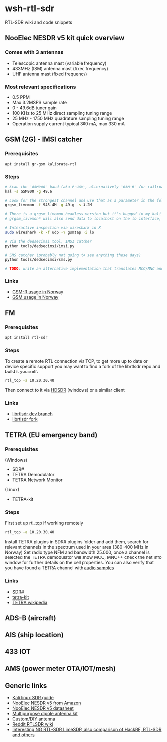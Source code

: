 # wsh-rtl-sdr
RTL-SDR wiki and code snippets

## NooElec NESDR v5 kit quick overview

### Comes with 3 antennas

- Telescopic antenna mast (variable frequency)
- 433MHz (ISM) antenna mast (fixed frequency)
- UHF antenna mast (fixed frequency)

### Most relevant specifications

- 0.5 PPM
- Max 3.2MSPS sample rate
- 0 - 49.6dB tuner gain
- 100 KHz to 25 MHz direct sampling tuning range
- 25 MHz - 1750 MHz quadrature sampling tuning range
- Operation supply current typical 300 mA, max 330 mA

## GSM (2G) - IMSI catcher

### Prerequisites

```bash
apt install gr-gsm kalibrate-rtl
```

### Steps

```bash
# Scan the "GSM900" band (aka P-GSM), alternatively "GSM-R" for railroad, "EGSM", or "DSC" (aka DCS) 1800 MHz. (The latter is out of range for the NESDR and most RTL-SDR devices.)
kal -s GSM900 -g 49.6

# Look for the strongest channel and use that as a parameter in the following command, note that -s 3.2M is also used to specify the highest available sample rate
grgsm_livemon -f 945.4M -g 49.g -s 3.2M

# There is a grgsm_livemon_headless version but it's bugged in my kali install, livemon expects an X output and VNC is useful in this regard
# grgsm_livemon* will also send data to localhost on the lo interface, which various scripts/apps can use simultaneously, e.g.:

# Interactive inspection via wireshark in X
sudo wireshark -k -f udp -Y gsmtap -i lo

# Via the dedsecimsi tool, IMSI catcher
python tools/dedsecimsi/imsi.py

# SMS catcher (probably not going to see anything these days)
python tools/dedsecimsi/sms.py

# TODO: write an alternative implementation that translates MCC/MNC and displays network information (telenor station name etc)

```

### Links

- [GSM-R usage in Norway](https://no.wikipedia.org/wiki/GSM-R)
- [GSM usage in Norway](https://no.wikipedia.org/wiki/GSM)

## FM

### Prerequisites

```bash
apt install rtl-sdr
```

### Steps

To create a remote RTL connection via TCP, to get more up to date or device specific support you may want to find a fork of the librtlsdr repo and build it yourself:

```bash
rtl_tcp -a 10.20.30.40
```

Then connect to it via [HDSDR](https://www.hdsdr.de/) (windows) or a similar client

### Links

- [librtlsdr dev branch](https://github.com/librtlsdr/librtlsdr/tree/development)
- [librtlsdr fork](https://github.com/hayguen/librtlsdr/tree/development)

## TETRA (EU emergency band)

### Prerequisites

(Windows)
- SDR#
- TETRA Demodulator
- TETRA Network Monitor

(Linux)
- TETRA-kit

### Steps

First set up rtl_tcp if working remotely

```bash
rtl_tcp -a 10.20.30.40
```

Install TETRA plugins in SDR# plugins folder and add them, search for relevant channels in the spectrum used in your area (380-400 MHz in Norway)
Set radio type NFM and bandwidth 25.000, once a channel is selected the TETRA demodulator will show MCC, MNC++ check the net info window for further details on the cell properties.
You can also verify that you have found a TETRA channel with [audio samples](https://www.sigidwiki.com/wiki/Terrestrial_Trunked_Radio_(TETRA))

### Links

- [SDR#](https://airspy.com/download/)
- [tetra-kit](https://gitlab.com/larryth/tetra-kit)
- [TETRA wikipedia](https://en.wikipedia.org/wiki/Terrestrial_Trunked_Radio)

## ADS-B (aircraft)

## AIS (ship location)

## 433 IOT

## AMS (power meter OTA/IOT/mesh)

## Generic links

- [Kali linux SDR guide](https://www.kalilinux.in/2021/11/begineers-guide-of-rtl-sdr.html)
- [NooElec NESDR v5 from Amazon](https://www.amazon.com/NooElec-NESDR-Smart-Bundle-R820T2-Based/dp/B01GDN1T4S)
- [NooElec NESDR v5 datasheet](https://www.nooelec.com/store/downloads/dl/file/id/111/product/342/nesdr_smart_rtl_sdr_v5_datasheet_revision_1.pdf)
- [Multipurpose dipole antenna kit](https://www.amazon.com/RTL-SDR-Blog-Multipurpose-Dipole-Antenna/dp/B075445JDF)
- [Custom/DIY antenna](https://www.rtl-sdr.com/tag/antenna/)
- [Reddit RTLSDR wiki](https://old.reddit.com/r/RTLSDR/wiki/index)
- [Interesting NG RTL-SDR LimeSDR, also comparison of HackRF, RTL-SDR and others](https://www.crowdsupply.com/lime-micro/limesdr)

